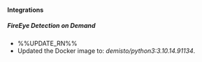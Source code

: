 
#### Integrations

##### FireEye Detection on Demand

- %%UPDATE_RN%%
- Updated the Docker image to: *demisto/python3:3.10.14.91134*.
